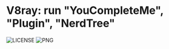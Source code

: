 # V8ray: run "YouCompleteMe", "Plugin", "NerdTree"
![LICENSE](https://img.shields.io/github/license/HasturBoss/V8ray)
![PNG](https://img.shields.io/github/license/HasturBoss/V8ray/raw/main/VimKey.png)
